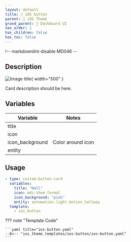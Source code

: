 ```yaml
---
layout: default
title: 🔘 iOS button
parent: 🍏 iOS Theme
grand_parent: 🦄 Dashboard UI
nav_order: 1
has_children: false
has_toc: false
---
```

!-- markdownlint-disable MD046 --

## Description

![Image title](../../assets/images/theme/ios_theme/ios_theme_front.jpeg){ width="500" }

Card description should be here.

## Variables

| Variable                              | Notes                                                  |
| ------------------------------------- | ------------------------------------------------------ |
| title                                 |                                                        |
| icon                                  |                                                        |
| icon_background                       | Color around icon                                      |
| entity                                |                                                        | 


## Usage

```yaml
- type: custom:button-card
  variables:
    title: "Hall"
    icon: mdi:shoe-formal
    icon_background: "pink"
    entity: automation.light_motion_hallway
  template:
    - ios_button
```

??? note "Template Code"

    ```yaml title="ios-button.yaml"
    --8<-- "ios_theme_templates/ios-button/ios-button.yaml"
    ```